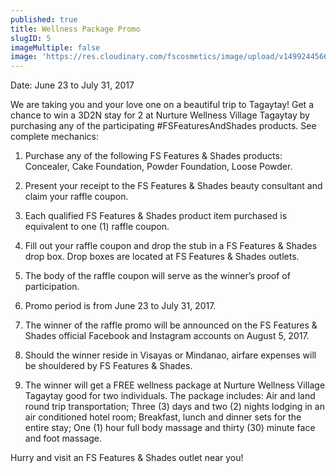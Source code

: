 ```yaml
---
published: true
title: Wellness Package Promo
slugID: 5
imageMultiple: false
image: 'https://res.cloudinary.com/fscosmetics/image/upload/v1499244566/fs-tagaytay1.jpg'
---
```

Date: June 23 to July 31, 2017

We are taking you and your love one on a beautiful trip to Tagaytay! Get a chance to win a 3D2N stay for 2 at Nurture Wellness Village Tagaytay by purchasing any of the participating #FSFeaturesAndShades products. See complete mechanics:

1. Purchase any of the following FS Features & Shades products: Concealer, Cake Foundation, Powder Foundation, Loose Powder.

2. Present your receipt to the FS Features & Shades beauty consultant and claim your raffle coupon.

3. Each qualified FS Features & Shades product item purchased is equivalent to one (1) raffle coupon.

4. Fill out your raffle coupon and drop the stub in a FS Features & Shades drop box. Drop boxes are located at FS Features & Shades outlets.

5. The body of the raffle coupon will serve as the winner’s proof of participation.

6. Promo period is from June 23 to July 31, 2017.

7. The winner of the raffle promo will be announced on the FS Features & Shades official Facebook and Instagram accounts on August 5, 2017.

8. Should the winner reside in Visayas or Mindanao, airfare expenses will be shouldered by FS Features & Shades.

9. The winner will get a FREE wellness package at Nurture Wellness Village Tagaytay good for two individuals. The package includes: Air and land round trip transportation; Three (3) days and two (2) nights lodging in an air conditioned hotel room; Breakfast, lunch and dinner sets for the entire stay; One (1) hour full body massage and thirty (30) minute face and foot massage.

Hurry and visit an FS Features & Shades outlet near you!
